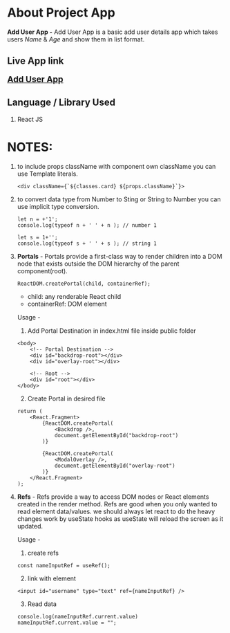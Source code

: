 # About Project App

**Add User App -**
Add User App is a basic add user details app which takes users _Name_ & _Age_ and show them in list format.

## Live App link

<a href="https://PSoni2000.github.io/react-practice-project"
target="_blank" style='font-size:1.2rem; font-weight:bold;'>Add User App</a>

## Language / Library Used

1. React JS

# NOTES:

1. to include props className with component own className you can use Template literals.

   ```
   <div className={`${classes.card} ${props.className}`}>
   ```

2. to convert data type from Number to Sting or String to Number you can use implicit type conversion.

   ```
   let n = +'1';
   console.log(typeof n + ' ' + n ); // number 1
   ```

   ```
   let s = 1+'';
   console.log(typeof s + ' ' + s ); // string 1
   ```

3. **Portals** -
   Portals provide a first-class way to render children into a DOM node that exists outside the DOM hierarchy of the parent component(root).

   ```
   ReactDOM.createPortal(child, containerRef);
   ```

   - child: any renderable React child
   - containerRef: DOM element

   Usage -

   1. Add Portal Destination in index.html file inside public folder

   ```
   <body>
       <!-- Portal Destination -->
       <div id="backdrop-root"></div>
       <div id="overlay-root"></div>

       <!-- Root -->
       <div id="root"></div>
   </body>
   ```

   2. Create Portal in desired file

   ```
   return (
       <React.Fragment>
           {ReactDOM.createPortal(
               <Backdrop />,
               document.getElementById("backdrop-root")
           )}

           {ReactDOM.createPortal(
               <ModalOverlay />,
               document.getElementById("overlay-root")
           )}
       </React.Fragment>
   );
   ```

4. **Refs** - Refs provide a way to access DOM nodes or React elements created in the render method.
   Refs are good when you only wanted to read element data/values. we should always let react to do the heavy changes work by useState hooks as useState will reload the screen as it updated.

   Usage -

   1. create refs

   ```
   const nameInputRef = useRef();
   ```

   2. link with element

   ```
   <input id="username" type="text" ref={nameInputRef} />
   ```

   3. Read data

   ```
   console.log(nameInputRef.current.value)
   nameInputRef.current.value = "";
   ```
